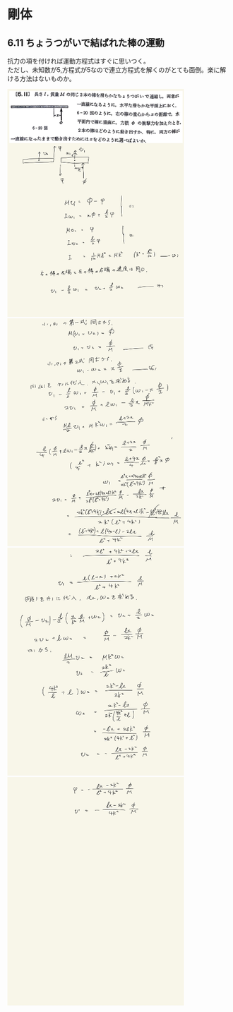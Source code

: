 <script type="text/javascript" async src="https://cdnjs.cloudflare.com/ajax/libs/mathjax/2.7.7/MathJax.js?config=TeX-MML-AM_CHTML">

</script>

<script type="text/x-mathjax-config">
 MathJax.Hub.Config({
 tex2jax: {
 inlineMath: [['$', '$'] ],
 displayMath: [ ['$$','$$'], ["\\[","\\]"] ]
 }
 });
</script>

# 剛体
## 6.11 ちょうつがいで結ばれた棒の運動

抗力の項を付ければ運動方程式はすぐに思いつく。
<br>
ただし、未知数が5,方程式が5なので連立方程式を解くのがとても面倒。楽に解ける方法はないものか。

<img width="400" alt="rikigaku-170" src="./images/rb-11/rikigaku-170.jpg">
<img width="400" alt="rikigaku-171" src="./images/rb-11/rikigaku-171.jpg">
<img width="400" alt="rikigaku-172" src="./images/rb-11/rikigaku-172.jpg">
<img width="400" alt="rikigaku-173" src="./images/rb-11/rikigaku-173.jpg">